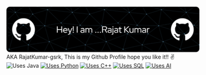 ![Header](./github-header-image.png)
<br>
AKA RajatKumar-gsrk, This is my Github Profile hope you like it!! ✌️
<br>![Uses Java](https://img.shields.io/badge/Uses-Java-blue?logo=java&logoColor=white)
[![Uses Python](https://img.shields.io/badge/Uses-Python-green)](https://www.python.org/)
[![Uses C++](https://img.shields.io/badge/Uses-C%2B%2B-blue)](https://isocpp.org/)
[![Uses SQL](https://img.shields.io/badge/Uses-SQL-pink)](https://www.w3schools.com/sql/)
[![Uses AI](https://img.shields.io/badge/Uses-AI-blue)](https://www.google.com/search?q=artificial+intelligence)

